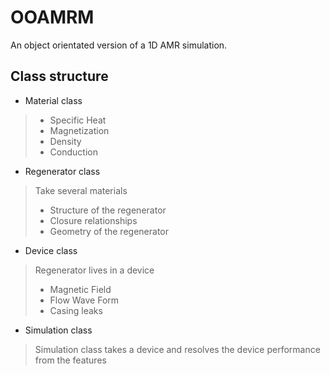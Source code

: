 # OOAMRM

An object orientated version of a 1D AMR simulation.


## Class structure

- Material class
> - Specific Heat
> - Magnetization  
> - Density
> - Conduction

- Regenerator class 
> Take several materials
> - Structure of the regenerator
> - Closure relationships
> - Geometry of the regenerator

- Device class
> Regenerator lives in a device
> - Magnetic Field
> - Flow Wave Form
> - Casing leaks

- Simulation class
> Simulation class takes a device and resolves the device performance from the features